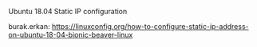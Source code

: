 Ubuntu 18.04 Static IP configuration

burak.erkan: https://linuxconfig.org/how-to-configure-static-ip-address-on-ubuntu-18-04-bionic-beaver-linux